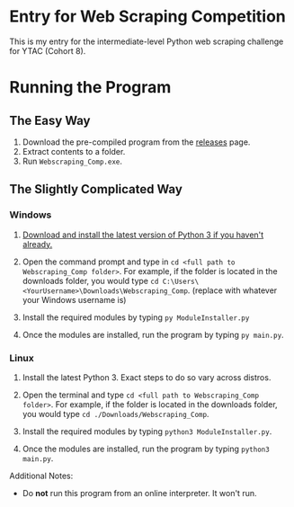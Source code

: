 # Entry for Web Scraping Competition

This is my entry for the intermediate-level Python web scraping challenge for YTAC (Cohort 8).

# Running the Program

## The Easy Way

1. Download the pre-compiled program from the [releases](https://github.com/Payload9/WebScraping_Comp/releases/latest) page.
2. Extract contents to a folder.
3. Run `Webscraping_Comp.exe`.

## The Slightly Complicated Way

### Windows

1. [Download and install the latest version of Python 3 if you haven't already.](https://www.python.org/downloads/)

2. Open the command prompt and type in `cd <full path to Webscraping_Comp folder>`. For example, if the folder is located in the downloads folder, you would type `cd C:\Users\<YourUsername>\Downloads\Webscraping_Comp`. (replace <YourUsername> with whatever your Windows username is)

3. Install the required modules by typing `py ModuleInstaller.py` 

4. Once the modules are installed, run the program by typing `py main.py`.

### Linux

1. Install the latest Python 3. Exact steps to do so vary across distros.

2. Open the terminal and type `cd <full path to Webscraping_Comp folder>`. For example, if the folder is located in the downloads folder, you would type `cd ./Downloads/Webscraping_Comp`.

3. Install the required modules by typing `python3 ModuleInstaller.py`.

4. Once the modules are installed, run the program by typing `python3 main.py`.

Additional Notes:

* Do **not** run this program from an online interpreter. It won't run.